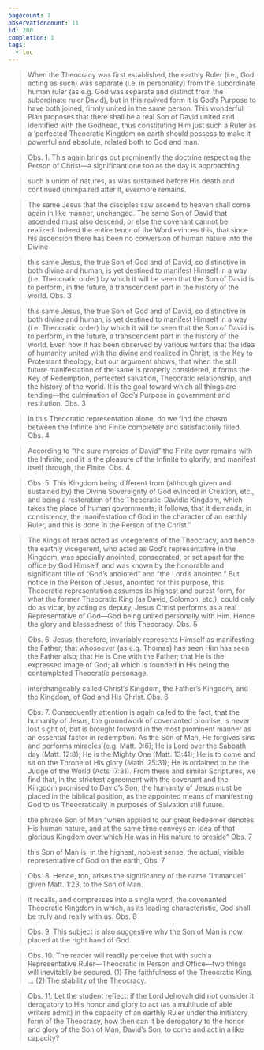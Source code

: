 ```yaml
---
pagecount: 7
observationcount: 11
id: 200
completion: 1
tags:
  - toc
---
```

>When the Theocracy was first established, the earthly Ruler (i.e., God acting as such) was separate (i.e. in personality) from the subordinate human ruler (as e.g. God was separate and distinct from the subordinate ruler David), but in this revived form it is God’s Purpose to have both joined, firmly united in the same person. This wonderful Plan proposes that there shall be a real Son of David united and identified with the Godhead, thus constituting Him just such a Ruler as a ‘perfected Theocratic Kingdom on earth should possess to make it powerful and absolute, related both to God and man.

>Obs. 1. This again brings out prominently the doctrine respecting the Person of Christ—a significant one too as the day is approaching.

>such a union of natures, as was sustained before His death and continued unimpaired after it, evermore remains.

>The same Jesus that the disciples saw ascend to heaven shall come again in like manner, unchanged. The same Son of David that ascended must also descend, or else the covenant cannot be realized. Indeed the entire tenor of the Word evinces this, that since his ascension there has been no conversion of human nature into the Divine

>this same Jesus, the true Son of God and of David, so distinctive in both divine and human, is yet destined to manifest Himself in a way (i.e. Theocratic order) by which it will be seen that the Son of David is to perform, in the future, a transcendent part in the history of the world.
>Obs. 3

>this same Jesus, the true Son of God and of David, so distinctive in both divine and human, is yet destined to manifest Himself in a way (i.e. Theocratic order) by which it will be seen that the Son of David is to perform, in the future, a transcendent part in the history of the world. Even now it has been observed by various writers that the idea of humanity united with the divine and realized in Christ, is the Key to Protestant theology; but our argument shows, that when the still future manifestation of the same is properly considered, it forms the Key of Redemption, perfected salvation, Theocratic relationship, and the history of the world. It is the goal toward which all things are tending—the culmination of God’s Purpose in government and restitution.
>Obs. 3

>In this Theocratic representation alone, do we find the chasm between the Infinite and Finite completely and satisfactorily filled.
>Obs. 4

>According to “the sure mercies of David” the Finite ever remains with the Infinite, and it is the pleasure of the Infinite to glorify, and manifest itself through, the Finite.
>Obs. 4

>Obs. 5. This Kingdom being different from (although given and sustained by) the Divine Sovereignty of God evinced in Creation, etc., and being a restoration of the Theocratic-Davidic Kingdom, which takes the place of human governments, it follows, that it demands, in consistency, the manifestation of God in the character of an earthly Ruler, and this is done in the Person of the Christ.”

>The Kings of Israel acted as vicegerents of the Theocracy, and hence the earthly vicegerent, who acted as God’s representative in the Kingdom, was specially anointed, consecrated, or set apart for the office by God Himself, and was known by the honorable and significant title of “God’s anointed” and “the Lord’s anointed.” But notice in the Person of Jesus, anointed for this purpose, this Theocratic representation assumes its highest and purest form, for what the former Theocratic King (as David, Solomon, etc.), could only do as vicar, by acting as deputy, Jesus Christ performs as a real Representative of God—God being united personally with Him. Hence the glory and blessedness of this Theocracy.
>Obs. 5

>Obs. 6. Jesus, therefore, invariably represents Himself as manifesting the Father; that whosoever (as e.g. Thomas) has seen Him has seen the Father also; that He is One with the Father; that He is the expressed image of God; all which is founded in His being the contemplated Theocratic personage.

>interchangeably called Christ’s Kingdom, the Father’s Kingdom, and the Kingdom, of God and His Christ.
>Obs. 6

>Obs. 7. Consequently attention is again called to the fact, that the humanity of Jesus, the groundwork of covenanted promise, is never lost sight of, but is brought forward in the most prominent manner as an essential factor in redemption. As the Son of Man, He forgives sins and performs miracles (e.g. Matt. 9:6); He is Lord over the Sabbath day (Matt. 12:8); He is the Mighty One (Matt. 13:41); He is to come and sit on the Throne of His glory (Math. 25:31); He is ordained to be the Judge of the World (Acts 17:31). From these and similar Scriptures, we find that, in the strictest agreement with the covenant and the Kingdom promised to David’s Son, the humanity of Jesus must be placed in the biblical position, as the appointed means of manifesting God to us Theocratically in purposes of Salvation still future.

>the phrase Son of Man “when applied to our great Redeemer denotes His human nature, and at the same time conveys an idea of that glorious Kingdom over which He was in His nature to preside”
>Obs. 7

>this Son of Man is, in the highest, noblest sense, the actual, visible representative of God on the earth,
>Obs. 7

>Obs. 8. Hence, too, arises the significancy of the name “Immanuel” given Matt. 1:23, to the Son of Man.

>it recalls, and compresses into a single word, the covenanted Theocratic Kingdom in which, as its leading characteristic, God shall be truly and really with us.
>Obs. 8

>Obs. 9. This subject is also suggestive why the Son of Man is now placed at the right hand of God.

>Obs. 10. The reader will readily perceive that with such a Representative Ruler—Theocratic in Person and Office—two things will inevitably be secured. (1) The faithfulness of the Theocratic King. ... (2) The stability of the Theocracy.

>Obs. 11. Let the student reflect: if the Lord Jehovah did not consider it derogatory to His honor and glory to act (as a multitude of able writers admit) in the capacity of an earthly Ruler under the initiatory form of the Theocracy, how then can it be derogatory to the honor and glory of the Son of Man, David’s Son, to come and act in a like capacity?